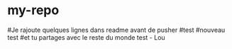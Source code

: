 # my-repo
#Je rajoute quelques lignes dans readme avant de pusher
#test
#nouveau test
#et tu partages avec le reste du monde test - Lou
